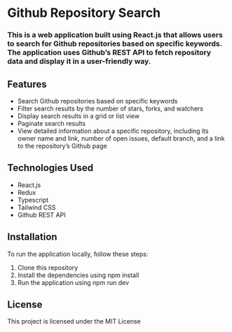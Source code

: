 <h1 class="code-line" data-line-start=0 data-line-end=1 ><a id="Github_Repository_Search_0"></a>Github Repository Search</h1>
<h3 class="code-line" data-line-start=1 data-line-end=2 ><a id="This_is_a_web_application_built_using_Reactjs_that_allows_users_to_search_for_Github_repositories_based_on_specific_keywords_The_application_uses_Githubs_REST_API_to_fetch_repository_data_and_display_it_in_a_userfriendly_way_1"></a>This is a web application built using React.js that allows users to search for Github repositories based on specific keywords. The application uses Github’s REST API to fetch repository data and display it in a user-friendly way.</h3>
<h2 class="code-line" data-line-start=3 data-line-end=4 ><a id="Features_3"></a>Features</h2>
<ul>
<li class="has-line-data" data-line-start="5" data-line-end="6">Search Github repositories based on specific keywords</li>
<li class="has-line-data" data-line-start="6" data-line-end="7">Filter search results by the number of stars, forks, and watchers</li>
<li class="has-line-data" data-line-start="7" data-line-end="8">Display search results in a grid or list view</li>
<li class="has-line-data" data-line-start="8" data-line-end="9">Paginate search results</li>
<li class="has-line-data" data-line-start="9" data-line-end="11">View detailed information about a specific repository, including its owner name and link, number of open issues, default branch, and a link to the repository’s Github page</li>
</ul>
<h2 class="code-line" data-line-start=11 data-line-end=12 ><a id="Technologies_Used_11"></a>Technologies Used</h2>
<ul>
<li class="has-line-data" data-line-start="12" data-line-end="13">React.js</li>
<li class="has-line-data" data-line-start="13" data-line-end="14">Redux</li>
<li class="has-line-data" data-line-start="14" data-line-end="15">Typescript</li>
<li class="has-line-data" data-line-start="15" data-line-end="16">Tailwind CSS</li>
<li class="has-line-data" data-line-start="16" data-line-end="18">Github REST API</li>
</ul>
<h2 class="code-line" data-line-start=18 data-line-end=19 ><a id="Installation_18"></a>Installation</h2>
<p class="has-line-data" data-line-start="19" data-line-end="20">To run the application locally, follow these steps:</p>
<ol>
<li class="has-line-data" data-line-start="21" data-line-end="22">Clone this repository</li>
<li class="has-line-data" data-line-start="22" data-line-end="23">Install the dependencies using npm install</li>
<li class="has-line-data" data-line-start="23" data-line-end="25">Run the application using npm run dev</li>
</ol>
<h2 class="code-line" data-line-start=25 data-line-end=26 ><a id="License_25"></a>License</h2>
<p class="has-line-data" data-line-start="26" data-line-end="27">This project is licensed under the MIT License</p>